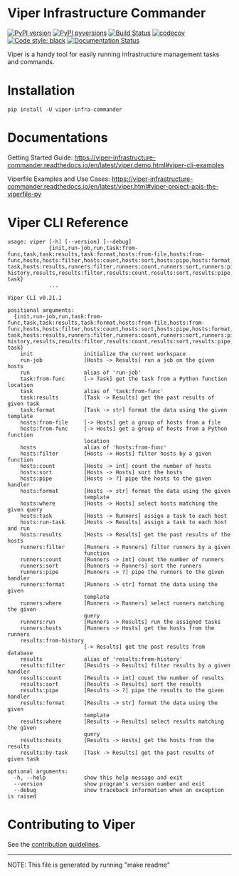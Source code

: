 Viper Infrastructure Commander
==============================
[![PyPI version](https://img.shields.io/pypi/v/viper-infra-commander.svg)](https://pypi.org/project/viper-infra-commander)
[![PyPI pyversions](https://img.shields.io/pypi/pyversions/viper-infra-commander.svg)](https://pypi.org/project/viper-infra-commander)
[![Build Status](https://travis-ci.com/sayanarijit/viper.svg?branch=master)](https://travis-ci.com/sayanarijit/viper)
[![codecov](https://codecov.io/gh/sayanarijit/viper/branch/master/graph/badge.svg)](https://codecov.io/gh/sayanarijit/viper)
[![Code style: black](https://img.shields.io/badge/code%20style-black-000000.svg)](https://github.com/python/black)
[![Documentation Status](https://readthedocs.org/projects/viper-infrastructure-commander/badge/?version=latest)](https://viper-infrastructure-commander.readthedocs.io)

Viper is a handy tool for easily running infrastructure management tasks and commands.


Installation
============

    pip install -U viper-infra-commander


Documentations
==============
Getting Started Guide: https://viper-infrastructure-commander.readthedocs.io/en/latest/viper.demo.html#viper-cli-examples


Viperfile Examples and Use Cases: https://viper-infrastructure-commander.readthedocs.io/en/latest/viper.html#viper-project-apis-the-viperfile-py


Viper CLI Reference
===================
```
usage: viper [-h] [--version] [--debug]
             {init,run-job,run,task:from-func,task,task:results,task:format,hosts:from-file,hosts:from-func,hosts,hosts:filter,hosts:count,hosts:sort,hosts:pipe,hosts:format,hosts:where,hosts:task,hosts:run-task,hosts:results,runners:filter,runners:count,runners:sort,runners:pipe,runners:format,runners:where,runners:run,runners:hosts,results:from-history,results,results:filter,results:count,results:sort,results:pipe,results:format,results:where,results:hosts,results:by-task}
             ...

Viper CLI v0.21.1

positional arguments:
  {init,run-job,run,task:from-func,task,task:results,task:format,hosts:from-file,hosts:from-func,hosts,hosts:filter,hosts:count,hosts:sort,hosts:pipe,hosts:format,hosts:where,hosts:task,hosts:run-task,hosts:results,runners:filter,runners:count,runners:sort,runners:pipe,runners:format,runners:where,runners:run,runners:hosts,results:from-history,results,results:filter,results:count,results:sort,results:pipe,results:format,results:where,results:hosts,results:by-task}
    init                initialize the current workspace
    run-job             [Hosts -> Results] run a job on the given hosts
    run                 alias of 'run-job'
    task:from-func      [-> Task] get the task from a Python function location
    task                alias of 'task:from-func'
    task:results        [Task -> Results] get the past results of given task
    task:format         [Task -> str] format the data using the given template
    hosts:from-file     [-> Hosts] get a group of hosts from a file
    hosts:from-func     [-> Hosts] get a group of hosts from a Python function
                        location
    hosts               alias of 'hosts:from-func'
    hosts:filter        [Hosts -> Hosts] filter hosts by a given function
    hosts:count         [Hosts -> int] count the number of hosts
    hosts:sort          [Hosts -> Hosts] sort the hosts
    hosts:pipe          [Hosts -> ?] pipe the hosts to the given handler
    hosts:format        [Hosts -> str] format the data using the given
                        template
    hosts:where         [Hosts -> Hosts] select hosts matching the given query
    hosts:task          [Hosts -> Runners] assign a task to each host
    hosts:run-task      [Hosts -> Results] assign a task to each host and run
    hosts:results       [Hosts -> Results] get the past results of the hosts
    runners:filter      [Runners -> Runners] filter runners by a given
                        function
    runners:count       [Runners -> int] count the number of runners
    runners:sort        [Runners -> Runners] sort the runners
    runners:pipe        [Runners -> ?] pipe the runners to the given handler
    runners:format      [Runners -> str] format the data using the given
                        template
    runners:where       [Runners -> Runners] select runners matching the given
                        query
    runners:run         [Runners -> Results] run the assigned tasks
    runners:hosts       [Runners -> Hosts] get the hosts from the runners
    results:from-history
                        [-> Results] get the past results from database
    results             alias of 'results:from-history'
    results:filter      [Results -> Results] filter results by a given handler
    results:count       [Results -> int] count the number of results
    results:sort        [Results -> Results] sort the results
    results:pipe        [Results -> ?] pipe the results to the given handler
    results:format      [Results -> str] format the data using the given
                        template
    results:where       [Results -> Results] select results matching the given
                        query
    results:hosts       [Results -> Hosts] get the hosts from the results
    results:by-task     [Task -> Results] get the past results of given task

optional arguments:
  -h, --help            show this help message and exit
  --version             show program's version number and exit
  --debug               show traceback information when an exception is raised
```

Contributing to Viper
=====================
See the [contribution guidelines](https://github.com/sayanarijit/viper/blob/master/CONTRIBUTING.md).

---

NOTE: This file is generated by running "make readme"

